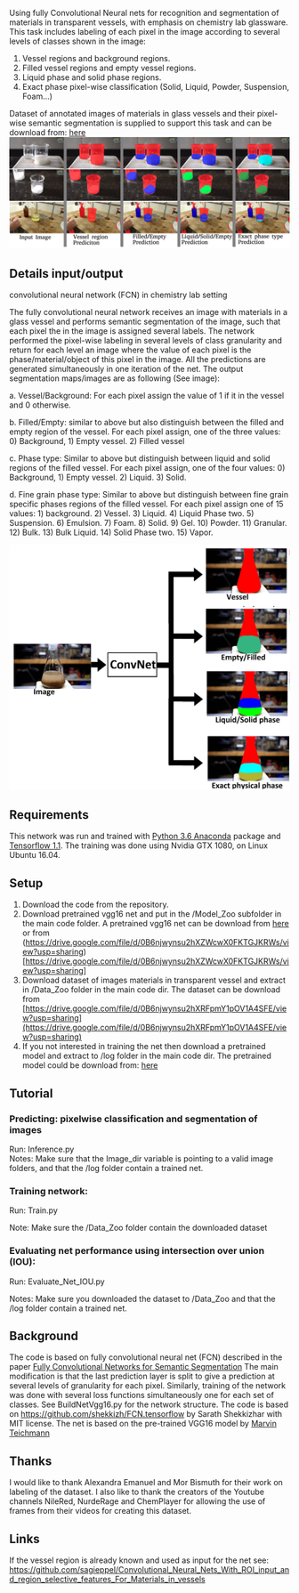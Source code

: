 Using fully Convolutional Neural nets for recognition and segmentation of materials in transparent vessels, with emphasis on chemistry lab glassware. This task includes labeling of each pixel in the image according to several levels of classes shown in the image:
1) Vessel regions and background regions. 
2) Filled vessel regions and empty vessel regions.
3) Liquid phase and solid phase regions.
4) Exact phase pixel-wise classification (Solid, Liquid, Powder, Suspension, Foam…)

Dataset of annotated images of materials in glass vessels and their pixel-wise semantic segmentation  is supplied to support this task and can be download from: [here](https://drive.google.com/file/d/0B6njwynsu2hXRFpmY1pOV1A4SFE/view?usp=sharing)
![](/Figure1.png)


## Details input/output
convolutional neural network (FCN) in chemistry lab setting
 
The fully convolutional neural network receives an image with materials in a glass vessel and performs semantic segmentation of the image, such that each pixel the in the image is assigned several labels. The network performed the pixel-wise labeling in several levels of class granularity and return for each level an image where the value of each pixel is the phase/material/object of this pixel in the image. All the predictions are generated simultaneously in one iteration of the net.
The output segmentation maps/images are as following (See image): 

a. Vessel/Background: For each pixel assign the value of 1 if it in the vessel and 0 otherwise.

b. Filled/Empty: similar to above but also distinguish between the filled and empty region of the vessel. For each pixel assign, one of the three values: 0) Background, 1) Empty vessel. 2) Filled vessel 

c. Phase type: Similar to above but distinguish between liquid and solid regions of the filled vessel.   For each pixel assign, one of the four values: 0) Background, 1) Empty vessel. 2) Liquid. 3) Solid.

d. Fine grain phase type: Similar to above but distinguish between fine grain specific phases regions of the filled vessel. For each pixel assign one of 15 values: 1) background. 2) Vessel. 3) Liquid. 4) Liquid Phase two. 5) Suspension. 6) Emulsion. 7) Foam. 8) Solid. 9) Gel. 10) Powder. 11) Granular. 12) Bulk. 13) Bulk Liquid. 14) Solid Phase two. 15) Vapor.

![](/Figure2.jpg) 
 
## Requirements
This network was run and trained with [Python 3.6 Anaconda](https://www.continuum.io/downloads) package and [Tensorflow 1.1](https://www.tensorflow.org/install/).
The training was done using Nvidia GTX 1080, on Linux Ubuntu 16.04.
 
## Setup

1) Download the code from the repository.
2) Download pretrained vgg16 net and put in the /Model_Zoo subfolder in the main code folder. A pretrained vgg16 net can be download from [here](ftp://mi.eng.cam.ac.uk/pub/mttt2/models/vgg16.npy) or from (https://drive.google.com/file/d/0B6njwynsu2hXZWcwX0FKTGJKRWs/view?usp=sharing)[https://drive.google.com/file/d/0B6njwynsu2hXZWcwX0FKTGJKRWs/view?usp=sharing]
3) Download dataset of images materials in transparent vessel and extract in /Data_Zoo folder in the main code dir. The dataset can be download from [https://drive.google.com/file/d/0B6njwynsu2hXRFpmY1pOV1A4SFE/view?usp=sharing](https://drive.google.com/file/d/0B6njwynsu2hXRFpmY1pOV1A4SFE/view?usp=sharing) 
5) If you not interested in training the net then download a pretrained model and extract to /log folder in the main code dir. The pretrained model could be download from: [here](https://drive.google.com/file/d/0B6njwynsu2hXWi1YZ3JKRmdLOWc/view?usp=sharing)

## Tutorial
### Predicting: pixelwise classification and segmentation of images 
Run: Inference.py    
Notes: Make sure that the Image_dir variable is pointing to a valid image folders, and that the /log folder contain a trained net.

### Training network:
 Run:  Train.py 
 
 Note: Make sure the /Data_Zoo folder contain the downloaded dataset

### Evaluating net performance using intersection over union (IOU):
 
Run: Evaluate_Net_IOU.py
 
Notes:  Make sure you downloaded the dataset to /Data_Zoo and that the /log folder contain a trained net.
 
## Background 
The code is based on fully convolutional neural net (FCN) described in the paper [Fully Convolutional Networks for Semantic Segmentation](https://people.eecs.berkeley.edu/~jonlong/long_shelhamer_fcn.pdf)
The main modification is that the last prediction layer is split to give a prediction at several levels of granularity for each pixel. Similarly, training of the network was done with several loss functions simultaneously one for each set of classes. See BuildNetVgg16.py for the network structure. The code is based on https://github.com/shekkizh/FCN.tensorflow by Sarath Shekkizhar with MIT license.
The net is based on the pre-trained VGG16 model by [Marvin Teichmann](https://github.com/MarvinTeichmann)


## Thanks
I would like to thank Alexandra Emanuel and  Mor Bismuth for their work on labeling of the dataset. I also like to thank the creators of the Youtube channels NileRed, NurdeRage and ChemPlayer for allowing the use of frames from their videos for creating this dataset. 

## Links
If the vessel region is already known and used as input for the net see:
https://github.com/sagieppel/Convolutional_Neural_Nets_With_ROI_input_and_region_selective_features_For_Materials_in_vessels

